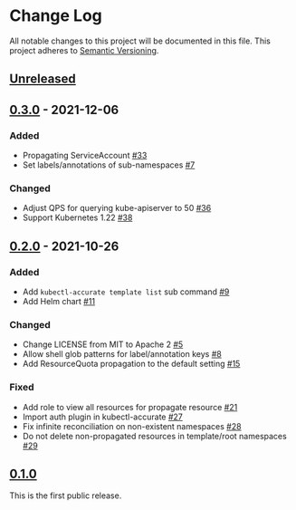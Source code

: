 # Change Log

All notable changes to this project will be documented in this file.
This project adheres to [Semantic Versioning](http://semver.org/).

## [Unreleased]

## [0.3.0] - 2021-12-06

### Added

- Propagating ServiceAccount [#33](https://github.com/cybozu-go/accurate/pull/33)
- Set labels/annotations of sub-namespaces [#7](https://github.com/cybozu-go/accurate/pull/7)

### Changed

- Adjust QPS for querying kube-apiserver to 50 [#36](https://github.com/cybozu-go/accurate/pull/36)
- Support Kubernetes 1.22 [#38](https://github.com/cybozu-go/accurate/pull/38)

## [0.2.0] - 2021-10-26

### Added

- Add `kubectl-accurate template list` sub command [#9](https://github.com/cybozu-go/accurate/pull/9)
- Add Helm chart [#11](https://github.com/cybozu-go/accurate/pull/11)

### Changed

- Change LICENSE from MIT to Apache 2 [#5](https://github.com/cybozu-go/accurate/pull/5)
- Allow shell glob patterns for label/annotation keys [#8](https://github.com/cybozu-go/accurate/pull/8)
- Add ResourceQuota propagation to the default setting [#15](https://github.com/cybozu-go/accurate/pull/15)

### Fixed

- Add role to view all resources for propagate resource [#21](https://github.com/cybozu-go/accurate/pull/21)
- Import auth plugin in kubectl-accurate [#27](https://github.com/cybozu-go/accurate/pull/27)
- Fix infinite reconciliation on non-existent namespaces [#28](https://github.com/cybozu-go/accurate/pull/28)
- Do not delete non-propagated resources in template/root namespaces [#29](https://github.com/cybozu-go/accurate/pull/29)

## [0.1.0]

This is the first public release.

[Unreleased]: https://github.com/cybozu-go/accurate/compare/v0.3.0...HEAD
[0.3.0]: https://github.com/cybozu-go/accurate/compare/v0.2.0...v0.3.0
[0.2.0]: https://github.com/cybozu-go/accurate/compare/v0.1.0...v0.2.0
[0.1.0]: https://github.com/cybozu-go/accurate/compare/4b825dc642cb6eb9a060e54bf8d69288fbee4904...v0.1.0
